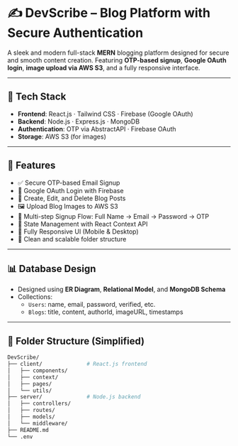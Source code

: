 # ✍️ DevScribe – Blog Platform with Secure Authentication

A sleek and modern full-stack **MERN** blogging platform designed for secure and smooth content creation. Featuring **OTP-based signup**, **Google OAuth login**, **image upload via AWS S3**, and a fully responsive interface.

---

## 🚀 Tech Stack

- **Frontend**: React.js · Tailwind CSS · Firebase (Google OAuth)
- **Backend**: Node.js · Express.js · MongoDB
- **Authentication**: OTP via AbstractAPI · Firebase OAuth
- **Storage**: AWS S3 (for images)

---

## 🔐 Features

- ✅ Secure OTP-based Email Signup
- 🔐 Google OAuth Login with Firebase
- 📝 Create, Edit, and Delete Blog Posts
- 🖼️ Upload Blog Images to AWS S3
- 📑 Multi-step Signup Flow: Full Name → Email → Password → OTP
- 🧠 State Management with React Context API
- 📱 Fully Responsive UI (Mobile & Desktop)
- 💾 Clean and scalable folder structure

---

## 📊 Database Design

- Designed using **ER Diagram**, **Relational Model**, and **MongoDB Schema**
- Collections:
  - `Users`: name, email, password, verified, etc.
  - `Blogs`: title, content, authorId, imageURL, timestamps

---

## 📂 Folder Structure (Simplified)

```bash
DevScribe/
├── client/              # React.js frontend
│   ├── components/
│   ├── context/
│   ├── pages/
│   └── utils/
├── server/              # Node.js backend
│   ├── controllers/
│   ├── routes/
│   ├── models/
│   └── middleware/
├── README.md
└── .env
